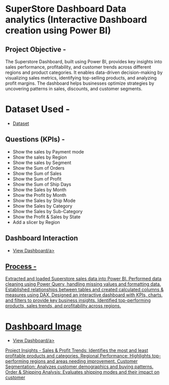 # SuperStore Dashboard Data analytics (Interactive Dashboard creation using Power BI)
## Project Objective -
The Superstore Dashboard, built using Power BI, provides key insights into sales performance, profitability, and customer trends across different regions and product categories. It enables data-driven decision-making by visualizing sales metrics, identifying top-selling products, and analyzing profit margins. The dashboard helps businesses optimize strategies by uncovering patterns in sales, discounts, and customer segments.

# Dataset Used -
- <a href="https://github.com/nehaS785/SuperStore_Dashboard_PowerBI/blob/main/SuperStore%20Sales%20DataSet.xlsx">Dataset<a>

## Questions  (KPIs) -
- Show the sales by Payment mode
- Show the sales by Region
- Show the sales by Segment
- Show the Sum of Orders
- Show the Sum of Sales
- Show the Sum of Profit
- Show the Sum of Ship Days
- Show the Sales by Month
- Show the Profit by Month
- Show the Sales by Ship Mode
- Show the Sales by Category
- Show the Sales by Sub-Category
- Show the Profit & Sales by State
- Add a slicer by Region

## Dashboard Interaction
- <a href="https://github.com/nehaS785/SuperStore_Dashboard_PowerBI/blob/main/SuperStore%20Project.pbix">View Dashboard/a>

## Process -
Extracted and loaded Superstore sales data into Power BI. Performed data cleaning using Power Query, handling missing values and formatting data. Established relationships between tables and created calculated columns & measures using DAX. Designed an interactive dashboard with KPIs, charts, and filters to provide key business insights. Identified top-performing products, sales trends, and profitability across regions.

# Dashboard Image
- <a href="https://github.com/nehaS785/SuperStore_Dashboard_PowerBI/blob/main/Screenshot.png">View Dashboard/a>

Project Insights -
Sales & Profit Trends: Identifies the most and least profitable products and categories.
Regional Performance: Highlights top-performing regions and areas needing improvement.
Customer Segmentation: Analyzes customer demographics and buying patterns.
Order & Shipping Analysis: Evaluates shipping modes and their impact on customer

